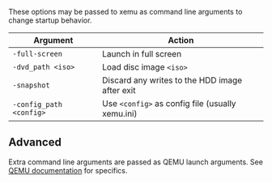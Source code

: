 These options may be passed to xemu as command line arguments to change
startup behavior.

| Argument | Action |
|----------|--------|
| `-full-screen` | Launch in full screen |
| `-dvd_path <iso>` | Load disc image `<iso>` |
| `-snapshot` | Discard any writes to the HDD image after exit |
| `-config_path <config>` | Use `<config>` as config file (usually xemu.ini) |

## Advanced

Extra command line arguments are passed as QEMU launch arguments. See [QEMU
documentation](https://www.qemu.org/documentation/) for specifics.
